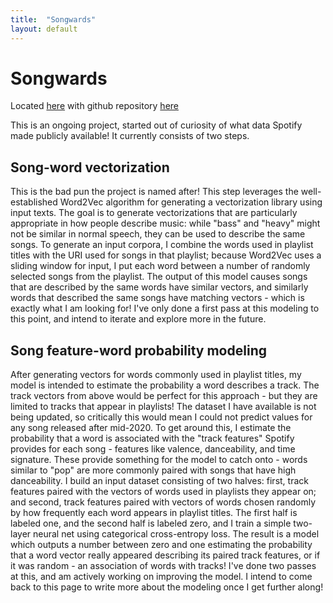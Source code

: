 ```yaml
---
title:  "Songwards"
layout: default
---
```


# Songwards

Located [here](songwards.dev) with github repository [here](https://github.com/benjaminmadisen/songwards)

This is an ongoing project, started out of curiosity of what data Spotify made publicly available! It currently consists of two steps.

## Song-word vectorization

This is the bad pun the project is named after! This step leverages the well-established Word2Vec algorithm for generating a vectorization library using input texts. The goal is to generate vectorizations that are particularly appropriate in how people describe music: while "bass" and "heavy" might not be similar in normal speech, they can be used to describe the same songs. To generate an input corpora, I combine the words used in playlist titles with the URI used for songs in that playlist; because Word2Vec uses a sliding window for input, I put each word between a number of randomly selected songs from the playlist. The output of this model causes songs that are described by the same words have similar vectors, and similarly words that described the same songs have matching vectors - which is exactly what I am looking for! I've only done a first pass at this modeling to this point, and intend to iterate and explore more in the future.

## Song feature-word probability modeling

After generating vectors for words commonly used in playlist titles, my model is intended to estimate the probability a word describes a track. The track vectors from above would be perfect for this approach - but they are limited to tracks that appear in playlists! The dataset I have available is not being updated, so critically this would mean I could not predict values for any song released after mid-2020. To get around this, I estimate the probability that a word is associated with the "track features" Spotify provides for each song - features like valence, danceability, and time signature. These provide something for the model to catch onto - words similar to "pop" are more commonly paired with songs that have high danceability. I build an input dataset consisting of two halves: first, track features paired with the vectors of words used in playlists they appear on; and second, track features paired with vectors of words chosen randomly by how frequently each word appears in playlist titles. The first half is labeled one, and the second half is labeled zero, and I train a simple two-layer neural net using categorical cross-entropy loss. The result is a model which outputs a number between zero and one estimating the probability that a word vector really appeared describing its paired track features, or if it was random - an association of words with tracks! I've done two passes at this, and am actively working on improving the model. I intend to come back to this page to write more about the modeling once I get further along!
